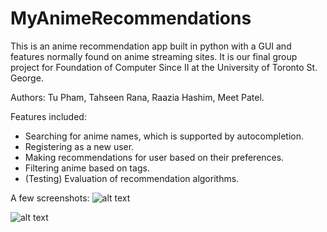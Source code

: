 # MyAnimeRecommendations
This is an anime recommendation app built in python with a GUI and features normally found on anime streaming sites. It is our final group project for Foundation of Computer Since II at the University of Toronto St. George.

Authors: Tu Pham, Tahseen Rana, Raazia Hashim, Meet Patel.

Features included:
- Searching for anime names, which is supported by autocompletion.
- Registering as a new user.
- Making recommendations for user based on their preferences.
- Filtering anime based on tags.
- (Testing) Evaluation of recommendation algorithms.


A few screenshots:
![alt text](https://cdn.discordapp.com/attachments/544707779680665612/841151664019079168/unknown.png)


![alt text](https://cdn.discordapp.com/attachments/544707779680665612/841151806083301376/unknown.png)
